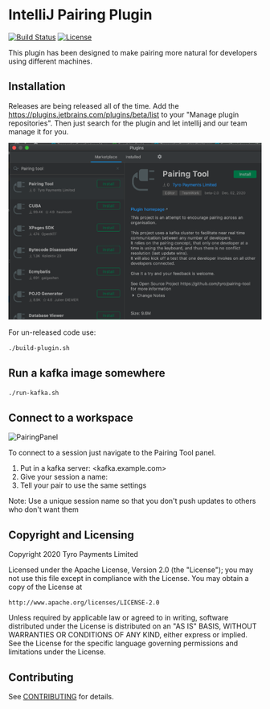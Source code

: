 # IntelliJ Pairing Plugin

[![Build Status](https://travis-ci.org/tyro/pairing-tool.svg?branch=master)](https://travis-ci.org/tyro/pairing-tool)
[![License](https://img.shields.io/badge/License-Apache%202.0-blue.svg)](http://www.apache.org/licenses/LICENSE-2.0)

This plugin has been designed to make pairing more natural for developers using different machines.

## Installation

Releases are being released all of the time. Add the https://plugins.jetbrains.com/plugins/beta/list to your "Manage plugin repositories". Then just search for the plugin and let intellij and our team manage it for you.

![intellij plugin installation](img/intellij_plugin_installation.png)

For un-released code use:
```bash
./build-plugin.sh
```

## Run a kafka image somewhere
```bash
./run-kafka.sh
```

## Connect to a workspace

![PairingPanel](PairingPanel.png)

To connect to a session just navigate to the Pairing Tool panel.
1) Put in a kafka server: <kafka.example.com>
2) Give your session a name: <AUniqueSessionName>
3) Tell your pair to use the same settings

Note: Use a unique session name so that you don't push updates to others who don't want them

## Copyright and Licensing

Copyright 2020 Tyro Payments Limited

Licensed under the Apache License, Version 2.0 (the "License");
you may not use this file except in compliance with the License.
You may obtain a copy of the License at

    http://www.apache.org/licenses/LICENSE-2.0

Unless required by applicable law or agreed to in writing, software
distributed under the License is distributed on an "AS IS" BASIS,
WITHOUT WARRANTIES OR CONDITIONS OF ANY KIND, either express or implied.
See the License for the specific language governing permissions and
limitations under the License.

## Contributing

See [CONTRIBUTING](CONTRIBUTING.md) for details.
